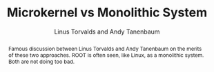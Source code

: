 ---
layout: default
title: Microkernel vs Monolithic System
author: Linus Torvalds and Andy Tanenbaum
publication:
year: 1992
type: NotROOT
doi: https://en.wikipedia.org/wiki/Tanenbaum–Torvalds_debate
abstract: Famous discussion between Linus Torvalds and Andy Tanenbaum on the merits of these two approaches. ROOT is often seen, like Linux, as a monolithic system. Both are not doing too bad.
---